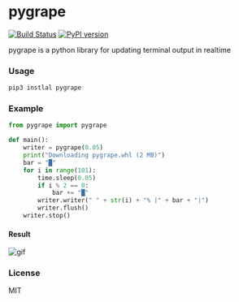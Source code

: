 # pygrape
[![Build Status](https://travis-ci.org/Leviathan1995/pygrape.svg?branch=master)](https://travis-ci.org/Leviathan1995/pygrape)
[![PyPI version](https://badge.fury.io/py/pygrape.svg)](https://badge.fury.io/py/pygrape)

pygrape is a python library for updating terminal output in realtime



### Usage

```python
pip3 instlal pygrape
```

### Example

```python
from pygrape import pygrape

def main():
    writer = pygrape(0.05)
    print("Downloading pygrape.whl (2 MB)")
    bar = "█"
    for i in range(101):
        time.sleep(0.05)
        if i % 2 == 0:
            bar += "█"
        writer.writer(" " + str(i) + "% |" + bar + "|")
        writer.flush()
    writer.stop()
```

#### Result

![gif](https://github.com/Leviathan1995/pygrape/blob/master/doc/HD.gif)

### License

MIT
